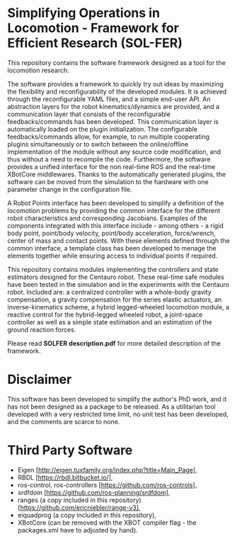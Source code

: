 # Simplifying Operations in Locomotion - Framework for Efficient Research (SOL-FER)

This repository contains the software framework designed as a tool for the locomotion research.  

The software provides a framework to quickly try out ideas by maximizing the flexibility and reconfigurability of the developed modules. It is achieved through the reconfigurable YAML files, and a simple end-user API.  An abstraction layers for the robot kinematics/dynamics are provided, and a communication layer that consists of the reconfigurable feedbacks/commands has been developed. This communication layer is automatically loaded on the plugin initialization. The configurable feedbacks/commands allow, for example, to run multiple cooperating plugins simultaneously or to switch between the online/offline implementation of the module without any source code modification, and thus without a need to recompile the code. Furthermore, the software provides a unified interface  for the non real-time ROS and the real-time XBotCore middlewares. Thanks to the automatically generated plugins, the software can be moved from the simulation to the hardware with one parameter change in the configuration file.

A Robot Points interface has been developed to simplify a definition of the locomotion problems by providing the common interface for the different robot characteristics and corresponding Jacobians. Examples of the components integrated with this interface include - among others - a rigid body point, point/body velocity, point/body acceleration, force/wrench,  center of mass and contact points. With these elements defined through the common interface, a template class has been developed to menage the elements together while ensuring access to individual points if required.

This repository contains modules implementing the controllers and state estimators designed for the Centauro robot. These real-time safe modules have been tested in the simulation and in the experiments with the Centauro robot. Included are: a centralized controller with a whole-body gravity compensation, a gravity compensation for the series elastic actuators, an inverse-kinematics scheme, a hybrid legged-wheeled locomotion module, a reactive control for the hybrid-legged wheeled robot, a joint-space controller as well as a simple state estimation and an estimation of the ground reaction forces.    

Please read **SOLFER description.pdf** for more detailed description of the framework.

# Disclaimer
This software has been developed to simplify the author's PhD work, and it has not been designed as a package to be released. As a utilitarian tool developed with a very restricted time limit, no unit test has been developed, and the comments are scarce to none.

# Third Party Software
* Eigen [http://eigen.tuxfamily.org/index.php?title=Main_Page], 
* RBDL [https://rbdl.bitbucket.io/],
* ros-control, ros-controllers [https://github.com/ros-controls], 
* srdfdom [https://github.com/ros-planning/srdfdom],
* ranges (a copy included in this repository) [https://github.com/ericniebler/range-v3],
* eiquadprog (a copy included in this repository),
* XBotCore (can be removed with the XBOT compiler flag - the packages.xml have to adjusted by hand).

